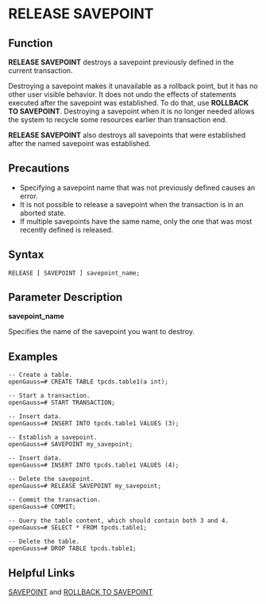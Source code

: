 # RELEASE SAVEPOINT<a name="EN-US_TOPIC_0289899874"></a>

## Function<a name="en-us_topic_0283137262_en-us_topic_0237122177_en-us_topic_0059778044_section16730316162219"></a>

**RELEASE SAVEPOINT**  destroys a savepoint previously defined in the current transaction.

Destroying a savepoint makes it unavailable as a rollback point, but it has no other user visible behavior. It does not undo the effects of statements executed after the savepoint was established. To do that, use  **ROLLBACK TO SAVEPOINT**. Destroying a savepoint when it is no longer needed allows the system to recycle some resources earlier than transaction end.

**RELEASE SAVEPOINT**  also destroys all savepoints that were established after the named savepoint was established.

## Precautions<a name="en-us_topic_0283137262_en-us_topic_0237122177_en-us_topic_0059778044_section3731161611223"></a>

-   Specifying a savepoint name that was not previously defined causes an error.
-   It is not possible to release a savepoint when the transaction is in an aborted state.
-   If multiple savepoints have the same name, only the one that was most recently defined is released.

## Syntax<a name="en-us_topic_0283137262_en-us_topic_0237122177_en-us_topic_0059778044_section1173201615228"></a>

```
RELEASE [ SAVEPOINT ] savepoint_name;
```

## Parameter Description<a name="en-us_topic_0283137262_en-us_topic_0237122177_en-us_topic_0059778044_section1073417167224"></a>

**savepoint\_name**

Specifies the name of the savepoint you want to destroy.

## Examples<a name="en-us_topic_0283137262_en-us_topic_0237122177_en-us_topic_0059778044_section147341160228"></a>

```
-- Create a table.
openGauss=# CREATE TABLE tpcds.table1(a int);

-- Start a transaction.
openGauss=# START TRANSACTION;

-- Insert data.
openGauss=# INSERT INTO tpcds.table1 VALUES (3);

-- Establish a savepoint.
openGauss=# SAVEPOINT my_savepoint;

-- Insert data.
openGauss=# INSERT INTO tpcds.table1 VALUES (4);

-- Delete the savepoint.
openGauss=# RELEASE SAVEPOINT my_savepoint;

-- Commit the transaction.
openGauss=# COMMIT;

-- Query the table content, which should contain both 3 and 4.
openGauss=# SELECT * FROM tpcds.table1;

-- Delete the table.
openGauss=# DROP TABLE tpcds.table1;
```

## Helpful Links<a name="en-us_topic_0283137262_en-us_topic_0237122177_en-us_topic_0059778044_section1873501692219"></a>

[SAVEPOINT](savepoint.md)  and  [ROLLBACK TO SAVEPOINT](rollback-to-savepoint.md)

